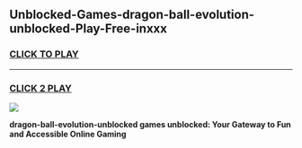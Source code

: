 
## Unblocked-Games-dragon-ball-evolution-unblocked-Play-Free-inxxx
<h3>
<a href="https://premium76.site?title=dragon-ball-evolution-unblocked&ref=21A">CLICK TO PLAY</a></h3>
<hr>

<h3>
<a href="https://premium76.site?title=dragon-ball-evolution-unblocked&ref=21A">CLICK 2 PLAY</a>
  
</h3>

<a href="https://premium76.site?title=dragon-ball-evolution-unblocked&ref=21A"><img src="https://clearcache.store/games.png"></a>


**dragon-ball-evolution-unblocked games unblocked: Your Gateway to Fun and Accessible Online Gaming**
